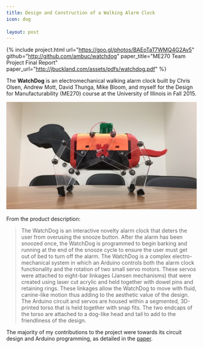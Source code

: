 ```yaml
---
title: Design and Construction of a Walking Alarm Clock
icon: dog

layout: post
---
```


{% include project.html 
   url="https://goo.gl/photos/BAEoTaT7WMQ4G2Av5" 
   github="http://github.com/ambuc/watchdog"
   paper_title="ME270 Team Project Final Report"
   paper_url="http://jbuckland.com/assets/pdfs/watchdog.pdf" %}

The **WatchDog** is an electromechanical walking alarm clock built by Chris
Olsen, Andrew Mott, David Thunga, Mike Bloom, and myself for the Design for
Manufacturability (ME270) course at the University of Illinois in Fall 2015.

![1](/assets/images/watchdog/watchdog.jpg)

From the product description:

> The WatchDog is an interactive novelty alarm clock that deters the user from
> overusing the snooze button. After the alarm has been snoozed once, the
> WatchDog is programmed to begin barking and running at the end of the snooze
> cycle to ensure the user must get out of bed to turn off the alarm. The
> WatchDog is a complex electro-mechanical system in which an Arduino controls
> both the alarm clock functionality and the rotation of two small servo motors.
> These servos were attached to eight-bar linkages (Jansen mechanisms) that were
> created using laser cut acrylic and held together with dowel pins and
> retaining rings. These linkages allow the WatchDog to move with fluid,
> canine-like motion thus adding to the aesthetic value of the design. The
> Arduino circuit and servos are housed within a segmented, 3D-printed torso
> that is held together with snap fits. The two endcaps of the torso are
> attached to a dog-like head and tail to add to the friendliness of the design.

The majority of my contributions to the project were towards its circuit design
and Arduino programming, as detailed in the [paper](/assets/pdfs/watchdog.pdf).

